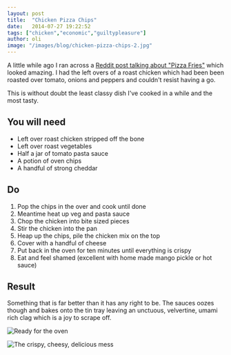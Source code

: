 ```yaml
---
layout: post
title:  "Chicken Pizza Chips"
date:   2014-07-27 19:22:52
tags: ["chicken","economic","guiltypleasure"]
author: oli
image: "/images/blog/chicken-pizza-chips-2.jpg"
---
```


A little while ago I ran across a [Reddit post talking about "Pizza Fries"](http://www.reddit.com/r/food/comments/266472/has_anyone_tried_pizza_fries/) which looked amazing.  I had the left overs of a roast chicken which had been been roasted over tomato, onions and peppers and couldn't resist having a go.

This is without doubt the least classy dish I've cooked in a while and the most tasty.


## You will need

* Left over roast chicken stripped off the bone
* Left over roast vegetables
* Half a jar of tomato pasta sauce
* A potion of oven chips
* A handful of strong cheddar



## Do

1. Pop the chips in the over and cook until done
2. Meantime heat up veg and pasta sauce
3. Chop the chicken into bite sized pieces
4. Stir the chicken into the pan
5. Heap up the chips, pile the chicken mix on the top
6. Cover with a handful of cheese
7. Put back in the oven for ten minutes until everything is crispy 
8. Eat and feel shamed (excellent with home made mango pickle or hot sauce)


## Result

Something that is far better than it has any right to be.  The sauces oozes though and bakes onto the tin tray leaving an unctuous, velvertine, umami rich clag which is a joy to scrape off.

![Ready for the oven](/images/blog/chicken-pizza-chips-1.jpg "Ready for the oven")

![The crispy, cheesy, delicious mess](/images/blog/chicken-pizza-chips-2.jpg "The crispy, cheesy, delicious mess")
